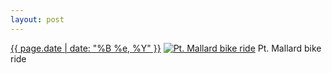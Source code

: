```yaml
---
layout: post
---
```


<p>
  <time><a href="/48">{{ page.date | date: "%B %e, %Y" }}</a></time>
  <a href="/48"><img src="{{ site.assets_url }}/48-640.jpg" srcset="{{ site.assets_url }}/48-1280.jpg 1280w, {{ site.assets_url }}/48-960.jpg 960w, {{ site.assets_url }}/48-640.jpg 640w, {{ site.assets_url }}/48-320.jpg 320w" sizes="(min-width: 700px) 50vw, calc(100vw - 2rem)" alt="Pt. Mallard bike ride" /></a>
  <span>Pt. Mallard bike ride</span>
</p>
